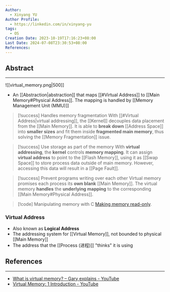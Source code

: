 ```yaml
---
Author:
  - Xinyang YU
Author Profile:
  - https://linkedin.com/in/xinyang-yu
tags:
  - OS
Creation Date: 2023-10-19T17:16:23+08:00
Last Date: 2024-07-08T23:30:53+08:00
References: 
---
```

## Abstract
---
![[virtual_memory.png|500]]

- An [[Abstraction|abstraction]] that maps [[#Virtual Address]] to [[Main Memory#Physical Address]]. The mapping is handled by [[Memory Management Unit (MMU)]]


>[!success] Handles memory fragmentation
> With [[#Virtual Address|virtual addressing]], the [[Kernel]] decouples data placement from the [[Main Memory]]. It is able to **break down** [[Address Space]] into **smaller sizes** and fit them inside **fragmented main memory**, thus solving the [[Memory Fragmentation]] issue.


>[!success] Use storage as part of the memory
> With **virtual addressing**, the **kernel** controls **memory mapping**. It can assign **virtual address** to point to the [[Flash Memory]], using it as [[Swap Space]] to store process data outside of main memory. However, accessing this data will result in a [[Page Fault]].

>[!success] Prevent programs writing over each other
> Virtual memory promises each process its **own blank** [[Main Memory]]. The virtual memory **handles** the **underlying mapping** to the corresponding [[Main Memory#Physical Address]].

>[!code] Manipulating memory with C
> [Making memory read-only](https://youtu.be/AYSISa95oJE?si=3FJPQoTuLC5MHei8).

### Virtual Address
- Also known as **Logical Address**
- The addressing system for [[Virtual Memory]], not bounded to physical [[Main Memory]]
- The address that the [[Process (进程)]] "thinks" it is using





## References
---
- [What is virtual memory? – Gary explains - YouTube](https://www.youtube.com/watch?v=2quKyPnUShQ)
- [Virtual Memory: 1 Introduction - YouTube](https://youtu.be/qcBIvnQt0Bw?si=DbOUZcHSo_SNCk28)